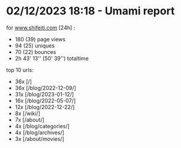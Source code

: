 # 02/12/2023 18:18 - Umami report
for www.shifeiti.com [24h] :

 - 180 (39) page views
 - 94 (25) uniques
 - 70 (22) bounces
 - 2h 43' 13'' (50' 39'') totaltime


top 10 urls:
 - 36x [/]
 - 36x [/blog/2022-12-09/]
 - 31x [/blog/2023-01-12/]
 - 16x [/blog/2022-05-07/]
 - 12x [/blog/2022-12-22/]
 - 8x [/wiki/]
 - 7x [/about/]
 - 4x [/blog/categories/]
 - 4x [/blog/archives/]
 - 3x [/about/movies/]


